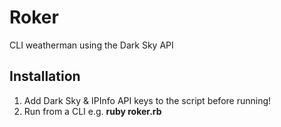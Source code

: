 # Roker
CLI weatherman using the Dark Sky API

## Installation

1. Add Dark Sky & IPInfo API keys to the script before running!
2. Run from a CLI e.g. **ruby roker.rb**